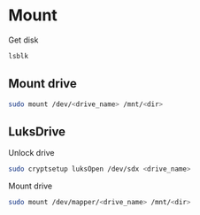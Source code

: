 # Mount

Get disk

```sh
lsblk
```

## Mount drive

```sh
sudo mount /dev/<drive_name> /mnt/<dir>
```

## LuksDrive

Unlock drive

```sh
sudo cryptsetup luksOpen /dev/sdx <drive_name>
```

Mount drive

```sh
sudo mount /dev/mapper/<drive_name> /mnt/<dir>
```

